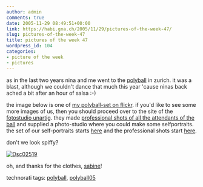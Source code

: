 ```yaml
---
author: admin
comments: true
date: 2005-11-29 08:49:51+00:00
link: https://habi.gna.ch/2005/11/29/pictures-of-the-week-47/
slug: pictures-of-the-week-47
title: pictures of the week 47
wordpress_id: 104
categories:
- picture of the week
- pictures
---
```



as in the last two years nina and me went to the [polyball](http://www.polyball.ethz.ch/polyball2005/index.html) in zurich. it was a blast, although we couldn't dance that much this year 'cause ninas back ached a bit after an hour of salsa :-)
  
the image below is one of [my polyball-set on flickr](https://www.flickr.com/photos/habi/sets/1460207/). if you'd like to see some more images of us, then you should proceed over to the site of the [fotostudio unartig](http://www.unartig.ch/). they made [professional shots of all the attendants of the ball](http://orion.unartig.ch/overview/101/2005/show.do) and supplied a photo-studio where you could make some selfportraits. the set of our self-portraits starts [here](http://orion.unartig.ch/display/870/polyball/display.do) and the professional shots start [here](http://orion.unartig.ch/display/5891/polyball/display.do).
  
don't we look spiffy?



[![Dsc02519](https://habi.gna.ch/blog/images/DSC02519-tm.jpg)](https://habi.gna.ch/blog/images/DSC02519.jpg)



oh, and thanks for the clothes, [sabine](http://theatereffinger.ch/portrait.html)!





technorati tags: [polyball](http://www.technorati.com/tag/polyball), [polyball05](http://www.technorati.com/tag/polyball05)
